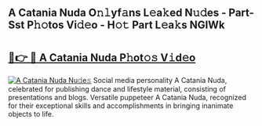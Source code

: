 ## A Catania Nuda O𝚗𝚕yf𝚊ns L𝚎a𝚔ed N𝚞𝚍es - Part-Sst P𝚑𝚘tos Vi𝚍𝚎o - H𝚘𝚝 Part L𝚎a𝚔s NGIWk

# <h2><a href="http://kf9j6i.oniu.top/?m=A+Catania+Nuda">🔗👉 🔴 A Catania Nuda P𝚑ot𝚘𝚜 V𝚒d𝚎o</a></h2>

[![A Catania Nuda Nu𝚍e𝚜](https://i.imgur.com/0qMVB7G.gif)](http://kf9j6i.oniu.top/?m=A+Catania+Nuda)
Social media personality A Catania Nuda, celebrated for publishing dance and lifestyle material, consisting of presentations and blogs. Versatile puppeteer A Catania Nuda, recognized for their exceptional skills and accomplishments in bringing inanimate objects to life.  
